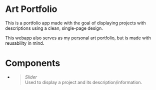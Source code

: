 # Art Portfolio

This is a portfolio app made with the goal of displaying projects with descriptions using a clean, single-page design.

This webapp also serves as my personal art portfolio, but is made with reusability in mind.

# Components

- > _Slider_  
  > Used to display a project and its description/information.
